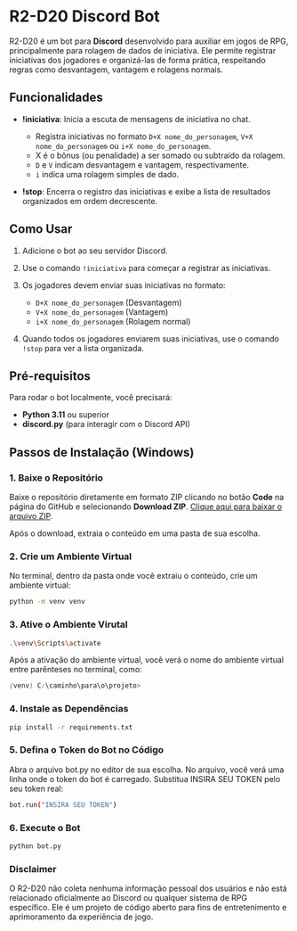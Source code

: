 # R2-D20 Discord Bot

R2-D20 é um bot para **Discord** desenvolvido para auxiliar em jogos de RPG, principalmente para rolagem de dados de iniciativa. Ele permite registrar iniciativas dos jogadores e organizá-las de forma prática, respeitando regras como desvantagem, vantagem e rolagens normais.

## Funcionalidades

- **!iniciativa**: Inicia a escuta de mensagens de iniciativa no chat.
  - Registra iniciativas no formato `D+X nome_do_personagem`, `V+X nome_do_personagem` ou `i+X nome_do_personagem`.
  - X é o bônus (ou penalidade) a ser somado ou subtraído da rolagem.
  - `D` e `V` indicam desvantagem e vantagem, respectivamente.
  - `i` indica uma rolagem simples de dado.

- **!stop**: Encerra o registro das iniciativas e exibe a lista de resultados organizados em ordem decrescente.

## Como Usar

1. Adicione o bot ao seu servidor Discord.
2. Use o comando `!iniciativa` para começar a registrar as iniciativas.
3. Os jogadores devem enviar suas iniciativas no formato:

   - `D+X nome_do_personagem` (Desvantagem)
   - `V+X nome_do_personagem` (Vantagem)
   - `i+X nome_do_personagem` (Rolagem normal)

4. Quando todos os jogadores enviarem suas iniciativas, use o comando `!stop` para ver a lista organizada.

## Pré-requisitos

Para rodar o bot localmente, você precisará:

- **Python 3.11** ou superior
- **discord.py** (para interagir com o Discord API)

## Passos de Instalação (Windows)

### 1. Baixe o Repositório

Baixe o repositório diretamente em formato ZIP clicando no botão **Code** na página do GitHub e selecionando **Download ZIP**. [Clique aqui para baixar o arquivo ZIP](https://github.com/caue-r/R2-D20/archive/refs/heads/main.zip).

Após o download, extraia o conteúdo em uma pasta de sua escolha.

### 2. Crie um Ambiente Virtual

No terminal, dentro da pasta onde você extraiu o conteúdo, crie um ambiente virtual:

```bash
python -m venv venv 
```

### 3. Ative o Ambiente Virutal

```bash
.\venv\Scripts\activate
```

Após a ativação do ambiente virtual, você verá o nome do ambiente virtual entre parênteses no terminal, como:
```scss
(venv) C:\caminho\para\o\projeto>
```

### 4. Instale as Dependências

```bash
pip install -r requirements.txt
```

### 5. Defina o Token do Bot no Código

Abra o arquivo bot.py no editor de sua escolha. No arquivo, você verá uma linha onde o token do bot é carregado. Substitua INSIRA SEU TOKEN pelo seu token real:

```bash
bot.run("INSIRA SEU TOKEN")
```

### 6. Execute o Bot

```bash
python bot.py
```

### Disclaimer

O R2-D20 não coleta nenhuma informação pessoal dos usuários e não está relacionado oficialmente ao Discord ou qualquer sistema de RPG específico. Ele é um projeto de código aberto para fins de entretenimento e aprimoramento da experiência de jogo.





